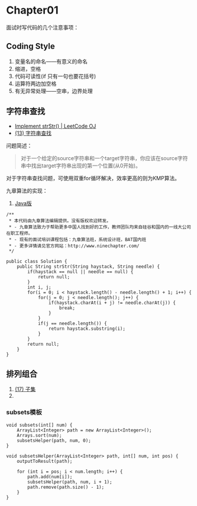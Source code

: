 # Chapter01

面试时写代码的几个注意事项：

## Coding Style

1. 变量名的命名——有意义的命名
2. 缩进，空格
3. 代码可读性(if 只有一句也要花括号)
4. 运算符两边加空格
5. 有无异常处理——空串，边界处理


## 字符串查找

- [Implement strStr() | LeetCode OJ](https://leetcode.com/problems/implement-strstr/)
- [(13) 字符串查找](http://lintcode.com/zh-cn/problem/strstr/)

问题简述：

> 对于一个给定的source字符串和一个target字符串，你应该在source字符串中找出target字符串出现的第一个位置(从0开始)。

对于字符串查找问题，可使用双重for循环解决，效率更高的则为KMP算法。


九章算法的实现：
1. [Java版](http://www.ninechapter.com//solutions/implement-strstr/)

```
/**
 * 本代码由九章算法编辑提供。没有版权欢迎转发。
 * - 九章算法致力于帮助更多中国人找到好的工作，教师团队均来自硅谷和国内的一线大公司在职工程师。
 * - 现有的面试培训课程包括：九章算法班，系统设计班，BAT国内班
 * - 更多详情请见官方网站：http://www.ninechapter.com/
 */

public class Solution {
    public String strStr(String haystack, String needle) {
        if(haystack == null || needle == null) {
            return null;
        }
        int i, j;
        for(i = 0; i < haystack.length() - needle.length() + 1; i++) {
            for(j = 0; j < needle.length(); j++) {
                if(haystack.charAt(i + j) != needle.charAt(j)) {
                    break;
                }
            }
            if(j == needle.length()) {
                return haystack.substring(i);
            }
        }
        return null;
    }
}
```

## 排列组合

1. [(17) 子集](http://lintcode.com/zh-cn/problem/subsets/)
2. 

### subsets模板

```
void subsets(int[] num) {
    ArrayList<Integer> path = new ArrayList<Integer>();
    Arrays.sort(num);
    subsetsHelper(path, num, 0);
}

void subsetsHelper(ArrayList<Integer> path, int[] num, int pos) {
    outputToResult(path);
    
    for (int i = pos; i < num.length; i++) {
        path.add(num[i]);
        subsetsHelper(path, num, i + 1);
        path.remove(path.size() - 1);
    }
}
```